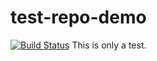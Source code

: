 # test-repo-demo
[![Build Status](https://travis-ci.org/codefellows-seattle-301d4/test-repo-demo.svg?branch=master)](https://travis-ci.org/codefellows-seattle-301d4/test-repo-demo)
This is only a test.
